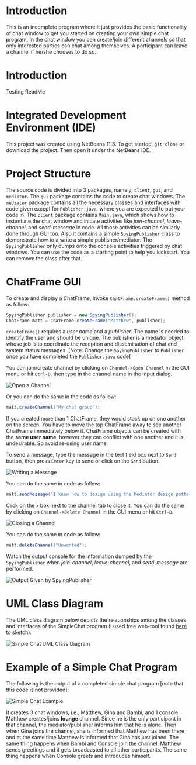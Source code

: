 Introduction
============
This is an incomplete program where it just provides the basic functionality of chat window to get you started on creating your own simple chat program. In the chat window you can create/join different channels so that only interested parties can chat among themselves. A participant can leave a channel if he/she chooses to do so.

Introduction
============
Testing ReadMe

Integrated Development Environment (IDE)
========================================
This project was created using NetBeans 11.3. To get started, `git clone` or download the project. Then open it under the NetBeans IDE.

Project Structure
=================
The source code is divided into 3 packages, namely, `client`, `gui`, and `mediator`. The `gui` package contains the code to create chat windows. The `mediator` package contains all the necessary classes and interfaces with code given except for `Publisher.java`, where you are expected to put your code in. The `client` package contains `Main.java`, which shows how to instantiate the chat window and initiate activities like _join-channel_, _leave-channel_, and _send-message_ in code. All those activities can be similarly done through GUI too. Also it contains a simple `SpyingPublisher` class to demonstrate how to a write a simple publisher/mediator. The `SpyingPublisher` only dumps onto the console activities triggered by chat windows. You can use the code as a starting point to help you kickstart. You can remove the class after that.

ChatFrame GUI
=============
To create and display a ChatFrame, invoke `ChatFrame.createFrame()` method as follow:
```java
SpyingPublisher publisher = new SpyingPublisher();
ChatFrame matt = ChatFrame.createFrame("Matthew", publisher);
```
`createFrame()` requires a _user name_ and a _publisher_. The name is needed to identify the user and should be unique. The publisher is a mediator object whose job is to coordinate the reception and dissemination of chat and system status messages.
[Note: Change the `SpyingPublisher` to `Publisher` once you have completed the `Publisher.java` code]

You can join/create channel by clicking on `Channel->Open Channel` in the GUI menu or hit `Ctrl-O`, then type in the channel name in the input dialog. 

![Open a Channel](/doc/images/OpenAChannel.png)

Or you can do the same in the code as follow:
```java
matt.createChannel("My chat group");
```
If you created more than 1 ChatFrame, they would stack up on one another on the screen. You have to move the top ChatFrame away to see another ChatFrame immediately below it. ChatFrame objects can be created with the __same user name__, however they can conflict with one another and it is undesirable. So avoid re-using user name.  

To send a message, type the message in the text field box next to `Send` button, then press `Enter` key to send or click on the `Send` button. 

![Writing a Message](/doc/images/WritingMessage.png)

You can do the same in code as follow:
```java
matt.sendMessage("I know how to design using the Mediator design pattern!!!", "My chat group");
```
Click on the `x` box next to the channel tab to close it. You can do the same by clicking on `Channel->Delete Channel` in the GUI menu or hit `Ctrl-D`.

![Closing a Channel](/doc/images/ClosingChannel.png)

You can do the same in code as follow:
```java
matt.deleteChannel("Unwanted");
```
Watch the output console for the information dumped by the `SpyingPublisher` when _join-channel_, _leave-channel_, and _send-message_ are performed.

![Output Given by SpyingPublisher](/doc/images/OutputFromSpyingPublisher.png)


UML Class Diagram
=================
The UML class diagram below depicts the relationships among the classes and interfaces of the SimpleChat program (I used free web-tool found [here](https://app.diagrams.net/) to sketch).

![Simple Chat UML Class Diagram](/doc/images/SimpleChatUMLClassDiagram.svg)

Example of a Simple Chat Program
================================
The following is the output of a completed simple chat program [note that this code is not provided]:

![Simple Chat Example](/doc/images/SimpleChat.png)

It creates 3 chat windows, i.e., Matthew, Gina and Bambi, and 1 console. Matthew creates/joins **lounge** channel. Since he is the only participant in that channel, the mediator/publisher informs him that he is alone. Then when Gina joins the channel, she is informed that Matthew has been there and at the same time Matthew is informed that Gina has just joined. The same thing happens when Bambi and Console join the channel. Matthew sends greetings and it gets broadcasted to all other participants. The same thing happens when Console greets and introduces himself.  


